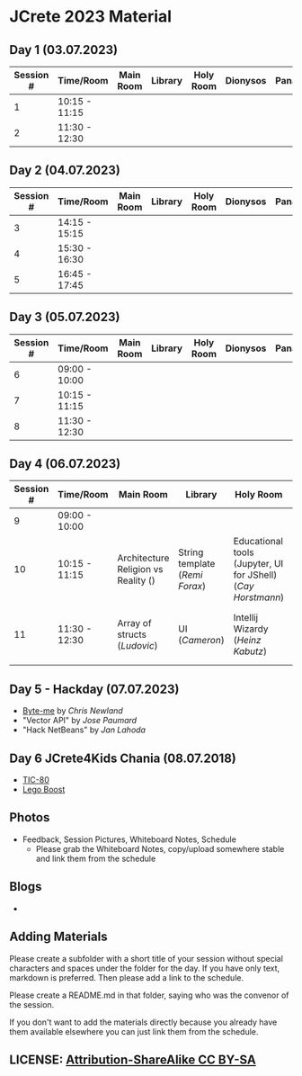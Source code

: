 # JCrete 2023 Material

## Day 1 (03.07.2023)

| Session # | Time/Room   | Main Room   | Library   | Holy Room | Dionysos | Panas | 
| --------- |-------------| ----------- |-----------|-----------|----------|-------|
| 1 | 10:15 - 11:15 |   |           |           |          |  |
| 2 | 11:30 - 12:30 |   |           |           |          |  |

## Day 2 (04.07.2023)

| Session # | Time/Room | Main Room  | Library | Holy Room  | Dionysos   | Panas | 
| --------- | --------- | ---------- |---------| -----------| ---------- | ----- |
| 3 | 14:15 - 15:15| |         |  |  |  |  |   
| 4 | 15:30 - 16:30| |         |  |  |  |  |   
| 5 | 16:45 - 17:45| |         |  |  |  |  |  

## Day 3 (05.07.2023)

| Session # | Time/Room    | Main Room  | Library   | Holy Room  | Dionysos   | Panas | 
| --------- | ------------ | ---------- | -------   | ---------- | ---------- | ----- |
| 6 | 09:00 - 10:00|  |  |  |  |  |  |  
| 7 | 10:15 - 11:15|  |  |  |  |  |  |    
| 8 | 11:30 - 12:30|  |  |  |  |  |  |    


## Day 4 (06.07.2023)

| Session # | Time/Room    | Main Room                           | Library                        | Holy Room                                                    | Dionysos                        | Panas                                     | 
|-----------| -------------|-------------------------------------|--------------------------------|--------------------------------------------------------------|---------------------------------|-------------------------------------------| 
| 9         | 09:00 - 10:00|                                     |                                |                                                              |                                 |                                           |       
| 10        | 10:15 - 11:15| Architecture Religion vs Reality () | String template (_Remi Forax_) | Educational tools (Jupyter, UI for JShell) (_Cay Horstmann_) | Containers Deep Dive (_Alvaro_) | Ecstasy ()                                |        
| 11        | 11:30 - 12:30| Array of structs (_Ludovic_)        | UI (_Cameron_)                 | Intellij Wizardy (_Heinz Kabutz_)                            |                                 | Learning a (natural) language (_Pauline_) | 

## Day 5 - Hackday (07.07.2023)

* [Byte-me](https://byte-me.dev/) by _Chris Newland_
* "Vector API" by _Jose Paumard_
* "Hack NetBeans" by _Jan Lahoda_

## Day 6 JCrete4Kids Chania (08.07.2018)
* [TIC-80](JCrete4Kids/TIC-80/)
* [Lego Boost](JCrete4Kids/LegoBoost/)

## Photos

* Feedback, Session Pictures, Whiteboard Notes, Schedule
    * Please grab the Whiteboard Notes, copy/upload somewhere stable and link them from the schedule

## Blogs

* 


## Adding Materials

Please create a subfolder with a short title of your session without special characters and spaces under the folder for the day. If you have only text, markdown is preferred. Then please add a link to the schedule.

Please create a README.md in that folder, saying who was the convenor of the session.

If you don't want to add the materials directly because you already have them available elsewhere you can just link them from the schedule.

## LICENSE:  [Attribution-ShareAlike CC BY-SA](https://creativecommons.org/licenses/)
